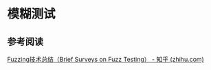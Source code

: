 # 模糊测试

## 参考阅读

[Fuzzing技术总结（Brief Surveys on Fuzz Testing） - 知乎 (zhihu.com)](https://zhuanlan.zhihu.com/p/43432370)

